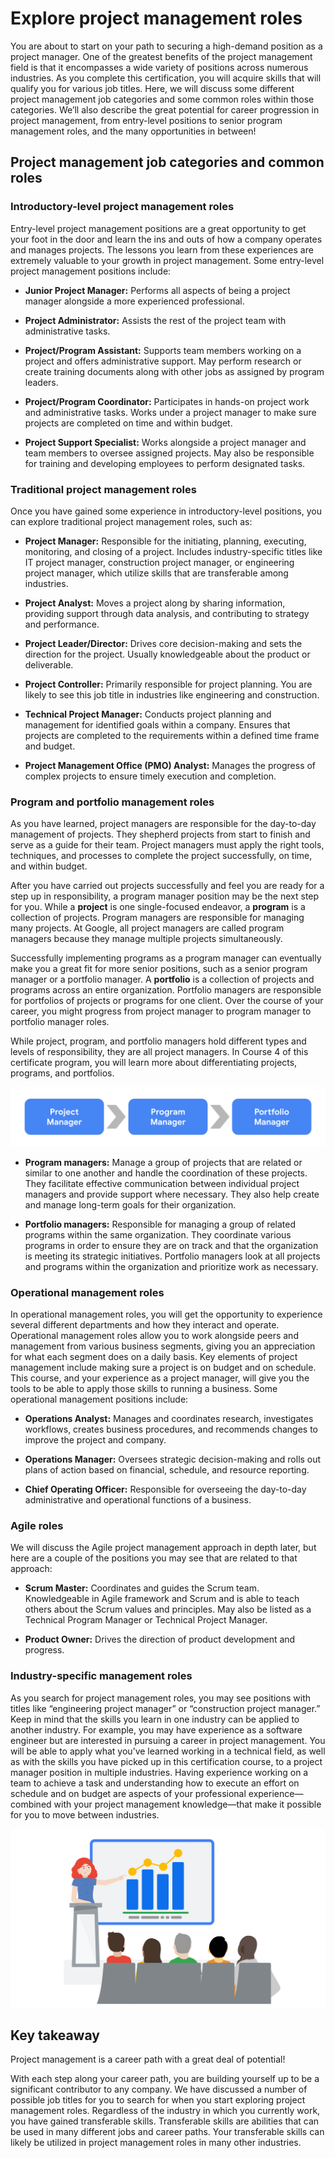 # Explore project management roles
You are about to start on your path to securing a high-demand position as a project manager. One of the greatest benefits of the project management field is that it encompasses a wide variety of positions across numerous industries. As you complete this certification, you will acquire skills that will qualify you for various job titles. Here, we will discuss some different project management job categories and some common roles within those categories. We’ll also describe the great potential for career progression in project management, from entry-level positions to senior program management roles, and the many opportunities in between!  

## Project management job categories and common roles 
### **Introductory-level project management roles**
Entry-level project management positions are a great opportunity to get your foot in the door and learn the ins and outs of how a company operates and manages projects. The lessons you learn from these experiences are extremely valuable to your growth in project management. Some entry-level project management positions include:

* **Junior Project Manager:** Performs all aspects of being a project manager alongside a more experienced professional.

* **Project Administrator:** Assists the rest of the project team with administrative tasks. 

* **Project/Program Assistant:** Supports team members working on a project and offers administrative support. May perform research or create training documents along with other jobs as assigned by program leaders.

* **Project/Program Coordinator:** Participates in hands-on project work and administrative tasks. Works under a project manager to make sure projects are completed on time and within budget.

* **Project Support Specialist:** Works alongside a project manager and team members to oversee assigned projects. May also be responsible for training and developing employees to perform designated tasks.

### **Traditional project management roles**
Once you have gained some experience in introductory-level positions, you can explore traditional project management roles, such as:

* **Project Manager:** Responsible for the initiating, planning, executing, monitoring, and closing of a project. Includes industry-specific titles like IT project manager, construction project manager, or engineering project manager, which utilize skills that are transferable among industries.

* **Project Analyst:** Moves a project along by sharing information, providing support through data analysis, and contributing to strategy and performance. 

* **Project Leader/Director:** Drives core decision-making and sets the direction for the project. Usually knowledgeable about the product or deliverable. 

* **Project Controller:** Primarily responsible for project planning. You are likely to see this job title in industries like engineering and construction.

* **Technical Project Manager:** Conducts project planning and management for identified goals within a company. Ensures that projects are completed to the requirements within a defined time frame and budget.

* **Project Management Office (PMO) Analyst:** Manages the progress of complex projects to ensure timely execution and completion. 

### **Program and portfolio management roles**
As you have learned, project managers are responsible for the day-to-day management of projects. They shepherd projects from start to finish and serve as a guide for their team. Project managers must apply the right tools, techniques, and processes to complete the project successfully, on time, and within budget. 

After you have carried out projects successfully and feel you are ready for a step up in responsibility, a program manager position may be the next step for you. While a **project** is one single-focused endeavor, a **program** is a collection of projects. Program managers are responsible for managing many projects. At Google, all project managers are called program managers because they manage multiple projects simultaneously. 

Successfully implementing programs as a program manager can eventually make you a great fit for more senior positions, such as a senior program manager or a portfolio manager. A **portfolio** is a collection of projects and programs across an entire organization. Portfolio managers are responsible for portfolios of projects or programs for one client. Over the course of your career, you might progress from project manager to program manager to portfolio manager roles.

While project, program, and portfolio managers hold different types and levels of responsibility, they are all project managers. In Course 4 of this certificate program, you will learn more about differentiating projects, programs, and portfolios.

![Graphic of project manager > program manager > portfolio manager](./images/c1-w1-r1.1.png)

* **Program managers:** Manage a group of projects that are related or similar to one another and handle the coordination of these projects. They facilitate effective communication between individual project managers and provide support where necessary. They also help create and manage long-term goals for their organization.

* **Portfolio managers:** Responsible for managing a group of related programs within the same organization. They coordinate various programs in order to ensure they are on track and that the organization is meeting its strategic initiatives. Portfolio managers look at all projects and programs within the organization and prioritize work as necessary. 

### **Operational management roles**
In operational management roles, you will get the opportunity to experience several different departments and how they interact and operate. Operational management roles allow you to work alongside peers and management from various business segments, giving you an appreciation for what each segment does on a daily basis. Key elements of project management include making sure a project is on budget and on schedule. This course, and your experience as a project manager, will give you the tools to be able to apply those skills to running a business. Some operational management positions include:

*  **Operations Analyst:** Manages and coordinates research, investigates workflows, creates business procedures, and recommends changes to improve the project and company. 

* **Operations Manager:** Oversees strategic decision-making and rolls out plans of action based on financial, schedule, and resource reporting. 

* **Chief Operating Officer:** Responsible for overseeing the day-to-day administrative and operational functions of a business.

### **Agile roles**
We will discuss the Agile project management approach in depth later, but here are a couple of the positions you may see that are related to that approach:

* **Scrum Master:** Coordinates and guides the Scrum team. Knowledgeable in Agile framework and Scrum and is able to teach others about the Scrum values and principles. May also be listed as a Technical Program Manager or Technical Project Manager. 

* **Product Owner:** Drives the direction of product development and progress. 

### **Industry-specific management roles**
As you search for project management roles, you may see positions with titles like “engineering project manager” or “construction project manager.” Keep in mind that the skills you learn in one industry can be applied to another industry. For example, you may have experience as a software engineer but are interested in pursuing a career in project management. You will be able to apply what you’ve learned working in a technical field, as well as with the skills you have picked up in this certification course, to a project manager position in multiple industries. Having experience working on a team to achieve a task and understanding how to execute an effort on schedule and on budget are aspects of your professional experience—combined with your project management knowledge—that make it possible for you to move between industries.

![Image of project manager with a chart and an audience](./images/c1-w1-r1.2.png)

## Key takeaway
Project management is a career path with a great deal of potential! 

With each step along your career path, you are building yourself up to be a significant contributor to any company.  We have discussed a number of possible job titles for you to search for when you start exploring project management roles. Regardless of the industry in which you currently work, you have gained transferable skills. Transferable skills are abilities that can be used in many different jobs and career paths. Your transferable skills can likely be utilized in project management roles in many other industries.